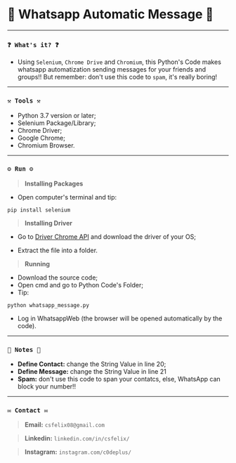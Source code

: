 # 🌟 Whatsapp Automatic Message 🌟

----
### `❓ What's it? ❓`

* Using `Selenium`, `Chrome Drive` and `Chromium`, this Python's Code makes whatsapp automatization sending messages for your friends and groups!! But remember: don't use this code to `spam`, it's really boring!

----
### `⚒️ Tools ⚒️`

* Python 3.7 version or later;
* Selenium Package/Library;
* Chrome Driver;
* Google Chrome;
* Chromium Browser.

----
### `⚙️ Run ⚙️`

> **Installing Packages**

* Open computer's terminal and tip:

```
pip install selenium
```

> **Installing Driver**

* Go to [Driver Chrome API](https://chromedriver.storage.googleapis.com/index.html?path=2.36/) and download the driver of your OS;

* Extract the file into a folder.

> **Running**

* Download the source code;
* Open cmd and go to Python Code's Folder;
* Tip:

```
python whatsapp_message.py
```

* Log in WhatsappWeb (the browser will be opened automatically by the code).

----
### `📝 Notes 📝`

* **Define Contact:** change the String Value in line 20;
* **Define Message:** change the String Value in line 21
* **Spam:** don't use this code to span your contatcs, else, WhatsApp can block your number!!

----
### `✉️ Contact ✉️`

> **Email:** `csfelix08@gmail.com`

> **Linkedin:** `linkedin.com/in/csfelix/`

> **Instagram:** `instagram.com/c0deplus/`
